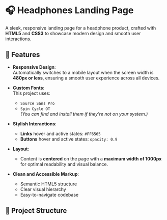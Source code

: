 # 🎧 Headphones Landing Page

A sleek, responsive landing page for a headphone product, crafted with **HTML5** and **CSS3** to showcase modern design and smooth user interactions.

## 🚀 Features

- **Responsive Design**:  
  Automatically switches to a mobile layout when the screen width is **480px or less**, ensuring a smooth user experience across all devices.

- **Custom Fonts**:  
  This project uses:
  - `Source Sans Pro`
  - `Spin Cycle OT`  
  *(You can find and install them if they're not on your system.)*

- **Stylish Interactions**:
  - **Links** hover and active states: `#FF6565`
  - **Buttons** hover and active states: `opacity: 0.9`

- **Layout**:
  - Content is **centered** on the page with a **maximum width of 1000px** for optimal readability and visual balance.

- **Clean and Accessible Markup**:
  - Semantic HTML5 structure
  - Clear visual hierarchy
  - Easy-to-navigate codebase

## 📁 Project Structure

